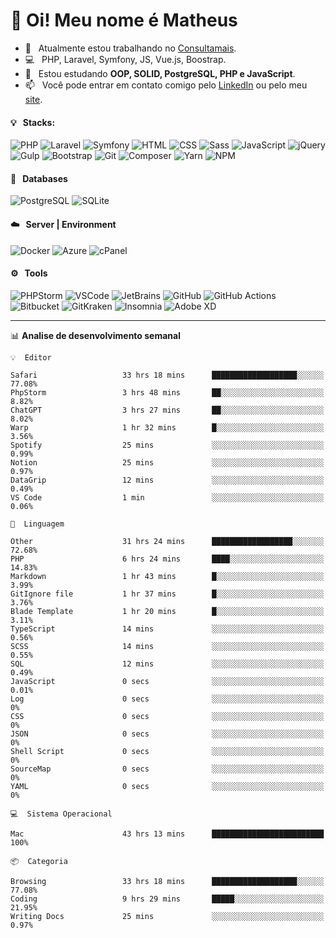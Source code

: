 # 👋 Oi! Meu nome é Matheus

- 🔭 &nbsp; Atualmente estou trabalhando no [Consultamais](https://consultamais.com.br/).
- 💻 &nbsp; PHP, Laravel, Symfony, JS, Vue.js, Boostrap.
- 🌱 &nbsp; Estou estudando **OOP, SOLID, PostgreSQL, PHP e JavaScript**.
- 📫 &nbsp; Você pode entrar em contato comigo pelo [LinkedIn](https://www.linkedin.com/in/matheuscamargoxavier/) ou pelo meu [site](https://matheuscamargo.co).

#### 💡 &nbsp; Stacks:
![PHP](https://img.shields.io/badge/-PHP-777BB4?&logo=php&logoColor=FFFFFF)
![Laravel](https://img.shields.io/badge/-Laravel-FF2D20?&logo=laravel&logoColor=FFFFFF)
![Symfony](https://img.shields.io/badge/-Symfony-000000?&logo=symfony&logoColor=FFFFFF)
![HTML](https://img.shields.io/badge/-HTML-E34F26?&logo=html5&logoColor=FFFFFF)
![CSS](https://img.shields.io/badge/-CSS-1572B6?&logo=css3&logoColor=FFFFFF)
![Sass](https://img.shields.io/badge/-Sass-CC6699?&logo=sass&logoColor=FFFFFF)
![JavaScript](https://img.shields.io/badge/-JavaScript-F7DF1E?&logo=javascript&logoColor=FFFFFF)
![jQuery](https://img.shields.io/badge/-jQuery-0769AD?&logo=jquery&logoColor=FFFFFF)
![Gulp](https://img.shields.io/badge/-Gulp-CF4647?&logo=gulp&logoColor=FFFFFF)
![Bootstrap](https://img.shields.io/badge/-Bootstrap-7952B3?&logo=bootstrap&logoColor=FFFFFF)
![Git](https://img.shields.io/badge/-Git-F05032?&logo=git&logoColor=FFFFFF)
![Composer](https://img.shields.io/badge/-Composer-885630?&logo=composer&logoColor=FFFFFF)
![Yarn](https://img.shields.io/badge/-Yarn-2C8EBB?&logo=yarn&logoColor=FFFFFF)
![NPM](https://img.shields.io/badge/-npm-CB3837?&logo=npm&logoColor=FFFFFF)

#### 💾 &nbsp; Databases
![PostgreSQL](https://img.shields.io/badge/-PostgreSQL-336791?&logo=PostgreSQL&logoColor=FFFFFF)
![SQLite](https://img.shields.io/badge/-SQLite-003B57?&logo=SQLite&logoColor=FFFFFF)

#### ☁️ &nbsp; Server | Environment
![Docker](https://img.shields.io/badge/-Docker-2496ED?&logo=docker&logoColor=FFFFFF)
![Azure](https://img.shields.io/badge/-Azure-0089D6?&logo=microsoft%20azure&logoColor=FFFFFF)
![cPanel](https://img.shields.io/badge/-cPanel-FF6C2C?&logo=cpanel&logoColor=FFFFFF)

#### ⚙️ &nbsp; Tools
![PHPStorm](https://img.shields.io/badge/-PHPStorm-000000?&logo=PHPStorm&logoColor=FFFFFF)
![VSCode](https://img.shields.io/badge/-VSCode-007ACC?&logo=Visual%20Studio%20Code&logoColor=FFFFFF) 
![JetBrains](https://img.shields.io/badge/-JetBrains-000000?&logo=jetbrains&logoColor=FFFFFF) 
![GitHub](https://img.shields.io/badge/-GitHub-181717?&logo=github&logoColor=FFFFFF) 
![GitHub Actions](https://img.shields.io/badge/-GitHub%20Actions-181717?&logo=GitHub%20Actions&logoColor=FFFFFF) 
![Bitbucket](https://img.shields.io/badge/-Bitbucket-0052CC?&logo=bitbucket&logoColor=FFFFFF)
![GitKraken](https://img.shields.io/badge/-GitKraken-179287?&logo=GitKraken&logoColor=FFFFFF)
![Insomnia](https://img.shields.io/badge/-Insomnia-5849BE?&logo=Insomnia&logoColor=FFFFFF)
![Adobe XD](https://img.shields.io/badge/-Adobe%20XD-FF61F6?&logo=adobe%20xd&logoColor=FFFFFF) 
_______

📊  **Analise de desenvolvimento semanal**
```text
💡  Editor

Safari                   33 hrs 18 mins      ███████████████████░░░░░░     77.08%
PhpStorm                 3 hrs 48 mins       ██░░░░░░░░░░░░░░░░░░░░░░░      8.82%
ChatGPT                  3 hrs 27 mins       ██░░░░░░░░░░░░░░░░░░░░░░░      8.02%
Warp                     1 hr 32 mins        █░░░░░░░░░░░░░░░░░░░░░░░░      3.56%
Spotify                  25 mins             ░░░░░░░░░░░░░░░░░░░░░░░░░      0.99%
Notion                   25 mins             ░░░░░░░░░░░░░░░░░░░░░░░░░      0.97%
DataGrip                 12 mins             ░░░░░░░░░░░░░░░░░░░░░░░░░      0.49%
VS Code                  1 min               ░░░░░░░░░░░░░░░░░░░░░░░░░      0.06%
```
```text
💬  Linguagem

Other                    31 hrs 24 mins      ██████████████████░░░░░░░     72.68%
PHP                      6 hrs 24 mins       ████░░░░░░░░░░░░░░░░░░░░░     14.83%
Markdown                 1 hr 43 mins        █░░░░░░░░░░░░░░░░░░░░░░░░      3.99%
GitIgnore file           1 hr 37 mins        █░░░░░░░░░░░░░░░░░░░░░░░░      3.76%
Blade Template           1 hr 20 mins        █░░░░░░░░░░░░░░░░░░░░░░░░      3.11%
TypeScript               14 mins             ░░░░░░░░░░░░░░░░░░░░░░░░░      0.56%
SCSS                     14 mins             ░░░░░░░░░░░░░░░░░░░░░░░░░      0.55%
SQL                      12 mins             ░░░░░░░░░░░░░░░░░░░░░░░░░      0.49%
JavaScript               0 secs              ░░░░░░░░░░░░░░░░░░░░░░░░░      0.01%
Log                      0 secs              ░░░░░░░░░░░░░░░░░░░░░░░░░         0%
CSS                      0 secs              ░░░░░░░░░░░░░░░░░░░░░░░░░         0%
JSON                     0 secs              ░░░░░░░░░░░░░░░░░░░░░░░░░         0%
Shell Script             0 secs              ░░░░░░░░░░░░░░░░░░░░░░░░░         0%
SourceMap                0 secs              ░░░░░░░░░░░░░░░░░░░░░░░░░         0%
YAML                     0 secs              ░░░░░░░░░░░░░░░░░░░░░░░░░         0%
```
```text
💻  Sistema Operacional

Mac                      43 hrs 13 mins      █████████████████████████       100%
```
```text
📦  Categoria

Browsing                 33 hrs 18 mins      ███████████████████░░░░░░     77.08%
Coding                   9 hrs 29 mins       █████░░░░░░░░░░░░░░░░░░░░     21.95%
Writing Docs             25 mins             ░░░░░░░░░░░░░░░░░░░░░░░░░      0.97%
```
